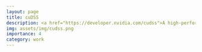 ```yaml
---
layout: page
title: cuDSS
description: <a href="https://developer.nvidia.com/cudss">A high-performance CUDA Library for Direct Sparse Solvers</a>
img: assets/img/cudss.png
importance: 4
category: work
---
```

